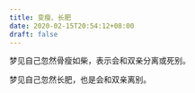 ```yaml
---
title: 变瘦、长肥
date: 2020-02-15T20:54:12+08:00
draft: false
---
```


梦见自己忽然骨瘦如柴，表示会和双亲分离或死别。<br>

梦见自己忽然长肥，也是会和双亲离别。<br>
